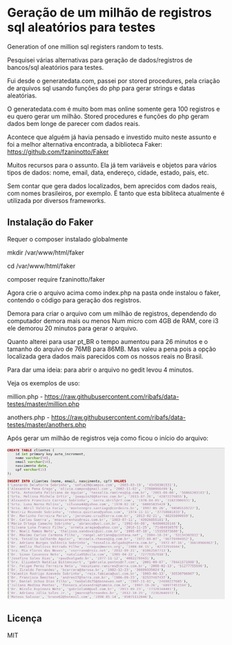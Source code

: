 # Geração de um milhão de registros sql aleatórios para testes

Generation of one million sql registers random to tests.

Pesquisei várias alternativas para geração de dados/registros de bancos/sql aleatórios para testes.

Fui desde o generatedata.com, passei por stored procedures, pela criação de arquivos sql usando funções do php para gerar strings e datas aleatórias.

O generatedata.com é muito bom mas online somente gera 100 registros e eu quero gerar um milhão.
Stored procedures e funções do php geram dados bem longe de parecer com dados reais.

Acontece que alguém já havia pensado e investido muito neste assunto e foi a melhor alternativa encontrada, a biblioteca Faker:
https://github.com/fzaninotto/Faker

Muitos recursos para o assunto. Ela já tem variáveis e objetos para vários tipos de dados: nome, email, data, endereço, cidade, estado, pais, etc. 

Sem contar que gera dados localizados, bem aprecidos com dados reais, com nomes brasileiros, por exemplo.
É tanto que esta bibliteca atualmente é utilizada por diversos frameworks.

## Instalação do Faker

Requer o composer instalado globalmente

mkdir /var/www/html/faker

cd /var/www/html/faker

composer require fzaninotto/faker

Agora crie o arquivo acima como index.php na pasta onde instalou o faker, contendo o código para geração dos registros.

Demora para criar o arquivo com um milhão de registros, dependendo do computador demora mais ou menos
Num micro com 4GB de RAM, core i3 ele demorou 20 minutos para gerar o arquivo.

Quanto alterei para usar pt_BR o tempo aumentou para 26 minutos e o tamanho do arquivo de 76MB para 86MB.
Mas valeu a pena pois a opção localizada gera dados mais parecidos com os nossos reais no Brasil.

Para dar uma ideia: para abrir o arquivo no gedit levou 4 minutos.

Veja os exemplos de uso:

million.php - https://raw.githubusercontent.com/ribafs/data-testes/master/million.php

anothers.php - https://raw.githubusercontent.com/ribafs/data-testes/master/anothers.php

Após gerar um milhão de registros veja como ficou o início do arquivo:

<img src="amostra.png">

## Licença

MIT
